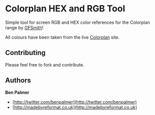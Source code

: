 Colorplan HEX and RGB Tool
=================

Simple tool for screen RGB and HEX color references for the Colorplan range by [GFSmith](http://www.gfsmith.com)!

All colours have been taken from the live [Colorplan](http://colorplanpapers.com/) site.

## Contributing

Please feel free to fork and contribute.

## Authors

**Ben Palmer**

+ [http://twitter.com/benpalmer](http://twitter.com/benpalmer)
+ [http://madebyreformat.co.uk](http://madebyreformat.co.uk)